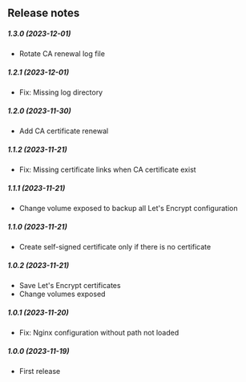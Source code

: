 Release notes
-------------
##### 1.3.0 (2023-12-01)
 * Rotate CA renewal log file

##### 1.2.1 (2023-12-01)
 * Fix: Missing log directory

##### 1.2.0 (2023-11-30)
 * Add CA certificate renewal

##### 1.1.2 (2023-11-21)
 * Fix: Missing certificate links when CA certificate exist

##### 1.1.1 (2023-11-21)
 * Change volume exposed to backup all Let's Encrypt configuration

##### 1.1.0 (2023-11-21)
 * Create self-signed certificate only if there is no certificate

##### 1.0.2 (2023-11-21)
 * Save Let's Encrypt certificates
 * Change volumes exposed

##### 1.0.1 (2023-11-20)
 * Fix: Nginx configuration without path not loaded

##### 1.0.0 (2023-11-19)
 * First release
